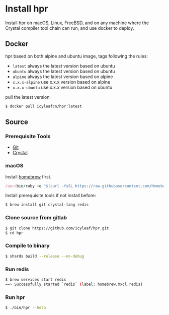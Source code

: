 # Install hpr

Install hpr on macOS, Linux, FreeBSD, and on any machine where the Crystal compiler tool chain can run,
and use docker to deploy.

## Docker

hpr based on both alpine and ubuntu image, tags following the rules:

- `latest` always the latest version based on ubuntu
- `ubuntu` always the latest version based on ubuntu
- `alpine` always the latest version based on alpine
- `x.x.x-alpine` use x.x.x version based on alpine
- `x.x.x-ubuntu` use x.x.x version based on ubuntu

pull the latest version

```bash
$ docker pull icyleafcn/hpr:latest
```

## Source

### Prerequisite Tools

- [Git](https://git-scm.com/)
- [Crystal](https://github.com/crystal-lang/crystal)

### macOS

Install [homebrew](http://brew.sh/) first.

```ruby
/usr/bin/ruby -e "$(curl -fsSL https://raw.githubusercontent.com/Homebrew/install/master/install)"
```

Install prerequisite tools if not install before:

```bash
$ brew install git crystal-lang redis
```

### Clone source from gitlab

```bash
$ git clone https://github.com/icyleaf/hpr.git
$ cd hpr
```

### Compile to binary

```bash
$ shards build --release --no-debug
```

### Run redis

```bash
$ brew services start redis
==> Successfully started `redis` (label: homebrew.mxcl.redis)
```

### Run hpr

```bash
$ ./bin/hpr --help
```

